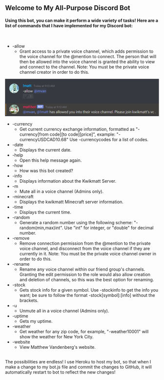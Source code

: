 ## Welcome to My All-Purpose Discord Bot  

#### Using this bot, you can make it perform a wide variety of tasks! Here are a list of commands that I have implemented for my Discord bot:  

<br>

* -allow
	* Grant access to a private voice channel, which adds permission to the voice channel for the @mention to connect. The person that will then be allowed into the voice channel is granted the ability to view and connect to the channel. Note: You must be the private voice channel creator in order to do this.

<p align="center">
<img src="readmeImages/allow.png">
</p>

* -currency
	* Get current currency exchange information, formatted as "-currency[from code][to code][price]", example: "-currencyUSDCAD10.68" Use -currencycodes for a list of codes.
* -date
	* Displays the current date.
* -help
	* Open this help message again.
* -how
	* How was this bot created?
* -info
	* Displays information about the Kwikmatt Server.
* -m
	* Mute all in a voice channel (Admins only).
* -minecraft
	* Displays the kwikmatt Minecraft server information.
* -time
	* Displays the current time.
* -random
	* Generate a random number using the following scheme: "-random(min,max)int". Use "int" for integer, or "double" for decimal number.
* -remove
	* Remove connection permission from the @mention to the private voice channel, and disconnect from the voice channel if they are currently in it. Note: You must be the private voice channel owner in order to do this.
* -rename
	* Rename any voice channel within our friend group's channels. Granting the edit permission to the role would also allow creation and deletion of channels, so this was the best option for renaming.
* -stock
	* Gets stock info for a given symbol. Use -stockinfo to get the info you want; be sure to follow the format -stock[symbol]:[info] without the brackets.
* -u
	* Unmute all in a voice channel (Admins only).
* -uptime
	* Gets my uptime.
* -weather
	* Get weather for any zip code, for example, "-weather10001" will show the weather for New York City.
* -website
	* View Matthew Vandenberg's website.
<br>  
The possibilities are endless! I use Heroku to host my bot, so that when I make a change to my bot.js file and commit the changes to GitHub, it will automatically restart to bot to reflect the new changes!
